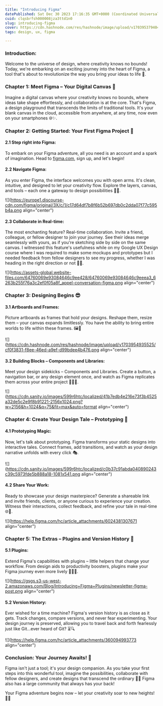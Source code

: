 ```yaml
---
title: "Introducing Figma"
datePublished: Sat Dec 30 2023 17:16:35 GMT+0000 (Coordinated Universal Time)
cuid: clqsbrfsh000008jza3ttd1n0
slug: introducing-figma
cover: https://cdn.hashnode.com/res/hashnode/image/upload/v1703953794043/85dc865d-a836-4221-b772-11d58e87a0a1.jpeg
tags: design, ux, figma

---
```


### **Introduction:**

Welcome to the universe of design, where creativity knows no bounds! Today, we're embarking on an exciting journey into the heart of Figma, a tool that's about to revolutionize the way you bring your ideas to life 🚀.

### **Chapter 1: Meet Figma – Your Digital Canvas 🎨**

Imagine a digital canvas where your creativity knows no bounds, where ideas take shape effortlessly, and collaboration is at the core. That's Figma, a design playground that transcends the limits of traditional tools. It's your blank canvas in the cloud, accessible from anywhere, at any time, now even on your smartphones 🌐✨.

### **Chapter 2: Getting Started: Your First Figma Project 🚀**

#### **2.1 Step right into Figma:**

To embark on your Figma adventure, all you need is an account and a spark of imagination. Head to [figma.com](http://figma.com), sign up, and let's begin!

#### **2.2 Navigate Figma:**

As you enter Figma, the interface welcomes you with open arms. It's clean, intuitive, and designed to let your creativity flow. Explore the layers, canvas, and tools – each one a gateway to design possibilities 🧭🎨.

![](https://europe1.discourse-cdn.com/figma/original/3X/c/1/c17d64df7b8f6b52b697db0c2dda07f77c595b4a.png align="center")

#### **2.3 Collaborate in Real-time:**

The most enchanting feature? Real-time collaboration. Invite a friend, colleague, or fellow designer to join your journey. See their ideas merge seamlessly with yours, as if you're sketching side by side on the same canvas. I witnessed this feature's usefulness while on my Google UX Design course where I was required to make some mockups and prototypes but I needed feedback from fellow designers to see my progress, whether I was heading in the right direction or not 👫💬.

![](https://assets-global.website-files.com/64760069e93084646c9ee428/64760069e93084646c9eeea3_6263b255f76a3c2ef0f05a8f_appel-conversation-figma.png align="center")

### **Chapter 3: Designing Begins 😎**

#### **3.1 Artboards and Frames:**

Picture artboards as frames that hold your designs. Reshape them, resize them – your canvas expands limitlessly. You have the ability to bring entire worlds to life within these frames. 🖼️🌌

![](https://cdn.hashnode.com/res/hashnode/image/upload/v1703954935525/cf0f3831-f8ee-46ed-a9ef-d99bdee4b476.png align="center")

#### **3.2 Building Blocks – Components and Libraries:**

Meet your design sidekicks – Components and Libraries. Create a button, a navigation bar, or any design element once, and watch as Figma replicates them across your entire project 🦸‍♀️🧰.

![](https://cdn.sanity.io/images/599r6htc/localized/41b7edb4e216e73f3b4525a32de5c2e9f8b91221-2156x1024.png?w=2156&h=1024&q=75&fit=max&auto=format align="center")

### **Chapter 4: Create Your Design Tale – Prototyping 📖**

#### **4.1 Prototyping Magic:**

Now, let's talk about prototyping. Figma transforms your static designs into interactive tales. Connect frames, add transitions, and watch as your design narrative unfolds with every click 🎭.

![](https://cdn.sanity.io/images/599r6htc/localized/c0b37c91abda040890243c39c5973fde5b888a18-1081x541.png align="center")

#### **4.2 Share Your Work:**

Ready to showcase your design masterpiece? Generate a shareable link and invite friends, clients, or anyone curious to experience your creation. Witness their interactions, collect feedback, and refine your tale in real-time 🌐👀.

![](https://help.figma.com/hc/article_attachments/6024381307671 align="center")

### **Chapter 5: The Extras – Plugins and Version History 🌟**

#### **5.1 Plugins:**

Extend Figma's capabilities with plugins – little helpers that change your workflow. From design aids to productivity boosters, plugins make your Figma journey even more lively 🧙‍♂️🔧.

![](https://gsgs.s3-us-west-2.amazonaws.com/Blog/Introducing+Figma+Plugins/newsletter-figma-post.png align="center")

#### **5.2 Version History:**

Ever wished for a time machine? Figma's version history is as close as it gets. Track changes, compare versions, and never fear experimenting. Your design journey is preserved, allowing you to travel back and forth fearlessly just like Git...ever heard of Git? ⏳🔍

![](https://help.figma.com/hc/article_attachments/360094993773 align="center")

### **Conclusion: Your Journey Awaits! 🚀**

Figma isn't just a tool; it's your design companion. As you take your first steps into this wonderful tool, imagine the possibilities, collaborate with fellow designers, and create designs that transcend the ordinary 🌈✨ Figma also has a large community that always has your back!

Your Figma adventure begins now – let your creativity soar to new heights! 🌟🚀